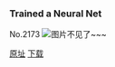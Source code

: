 ### Trained a Neural Net
No.2173
![图片不见了~~~](https://imgs.xkcd.com/comics/trained_a_neural_net.png)

[原址](https://xkcd.com//2173) [下载](https://imgs.xkcd.com/comics/trained_a_neural_net.png)

